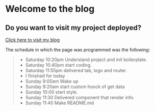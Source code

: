 # Welcome to the blog

## Do you want to visit my project deployed?

[Click here to visit my blog](https://blog-8283d.web.app)

The schedule in which the page was programmed was the following:

>- Saturday 10:20pm Understand project and init boilerplate.
>- Saturday 10:40pm start coding.
>- Saturday 11:55pm delivered tab, logo and router.
>- I finished for today
>- Sunday 9:00am Wake up
>- Sunday 9:20am start custom hoock of get data
>- Sunday 10:00 start style.
>- Sunday 11:30 Delivered component that render info.
>- Sunday 11:40 Make README.md
